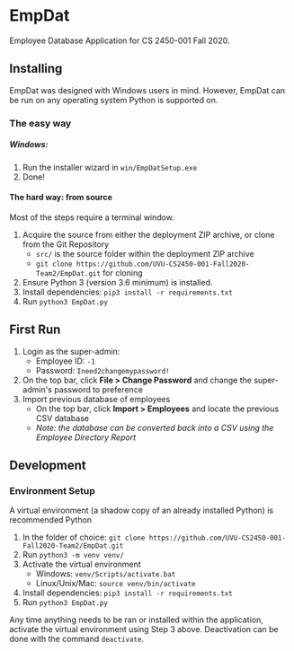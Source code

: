 # EmpDat

Employee Database Application for CS 2450-001 Fall 2020.

## Installing

EmpDat was designed with Windows users in mind. However, EmpDat can be run on any operating system Python is supported on.

### The easy way

##### Windows:
1. Run the installer wizard in `win/EmpDatSetup.exe`
2. Done!

#### The hard way: from source
Most of the steps require a terminal window.
1. Acquire the source from either the deployment ZIP archive, or clone from the Git Repository
    - `src/` is the source folder within the deployment ZIP archive
    - `git clone https://github.com/UVU-CS2450-001-Fall2020-Team2/EmpDat.git` for cloning
2. Ensure Python 3 (version 3.6 minimum) is installed.
3. Install dependencies: `pip3 install -r requirements.txt`
4. Run `python3 EmpDat.py`


## First Run
1. Login as the super-admin:
    - Employee ID: `-1`
    - Password: `Ineed2changemypassword!`
2. On the top bar, click **File > Change Password** and change the super-admin's password to preference
3. Import previous database of employees
    - On the top bar, click **Import > Employees** and locate the previous CSV database
    - *Note: the database can be converted back into a CSV using the Employee Directory Report*

## Development

### Environment Setup
A virtual environment (a shadow copy of an already installed Python) is recommended Python

1. In the folder of choice: `git clone https://github.com/UVU-CS2450-001-Fall2020-Team2/EmpDat.git`
2. Run `python3 -m venv venv/`
3. Activate the virtual environment
    - Windows: `venv/Scripts/activate.bat`
    - Linux/Unix/Mac: `source venv/bin/activate`
4. Install dependencies: `pip3 install -r requirements.txt`
5. Run `python3 EmpDat.py`

Any time anything needs to be ran or installed within the application, activate the virtual environment using
Step 3 above. Deactivation can be done with the command `deactivate`.